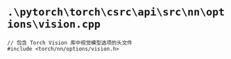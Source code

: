 # `.\pytorch\torch\csrc\api\src\nn\options\vision.cpp`

```
// 包含 Torch Vision 库中视觉模型选项的头文件
#include <torch/nn/options/vision.h>
```